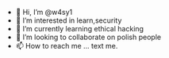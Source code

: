 - 👋 Hi, I’m @w4sy1
- 👀 I’m interested in learn,security
- 🌱 I’m currently learning ethical hacking
- 💞️ I’m looking to collaborate on polish people
- 📫 How to reach me ... text me.

<!---
w4sy1/w4sy1 is a ✨ special ✨ repository because its `README.md` (this file) appears on your GitHub profile.
You can click the Preview link to take a look at your changes.
--->
